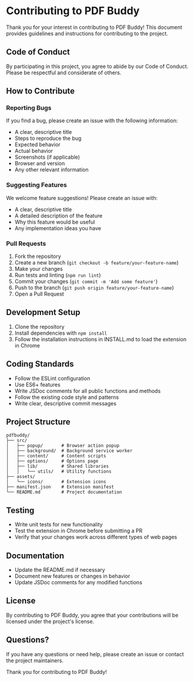 # Contributing to PDF Buddy

Thank you for your interest in contributing to PDF Buddy! This document provides guidelines and instructions for contributing to the project.

## Code of Conduct

By participating in this project, you agree to abide by our Code of Conduct. Please be respectful and considerate of others.

## How to Contribute

### Reporting Bugs

If you find a bug, please create an issue with the following information:

- A clear, descriptive title
- Steps to reproduce the bug
- Expected behavior
- Actual behavior
- Screenshots (if applicable)
- Browser and version
- Any other relevant information

### Suggesting Features

We welcome feature suggestions! Please create an issue with:

- A clear, descriptive title
- A detailed description of the feature
- Why this feature would be useful
- Any implementation ideas you have

### Pull Requests

1. Fork the repository
2. Create a new branch (`git checkout -b feature/your-feature-name`)
3. Make your changes
4. Run tests and linting (`npm run lint`)
5. Commit your changes (`git commit -m 'Add some feature'`)
6. Push to the branch (`git push origin feature/your-feature-name`)
7. Open a Pull Request

## Development Setup

1. Clone the repository
2. Install dependencies with `npm install`
3. Follow the installation instructions in INSTALL.md to load the extension in Chrome

## Coding Standards

- Follow the ESLint configuration
- Use ES6+ features
- Write JSDoc comments for all public functions and methods
- Follow the existing code style and patterns
- Write clear, descriptive commit messages

## Project Structure

```
pdfbuddy/
├── src/
│   ├── popup/       # Browser action popup
│   ├── background/  # Background service worker
│   ├── content/     # Content scripts
│   ├── options/     # Options page
│   ├── lib/         # Shared libraries
│   │   └── utils/   # Utility functions
├── assets/
│   └── icons/       # Extension icons
├── manifest.json    # Extension manifest
└── README.md        # Project documentation
```

## Testing

- Write unit tests for new functionality
- Test the extension in Chrome before submitting a PR
- Verify that your changes work across different types of web pages

## Documentation

- Update the README.md if necessary
- Document new features or changes in behavior
- Update JSDoc comments for any modified functions

## License

By contributing to PDF Buddy, you agree that your contributions will be licensed under the project's license.

## Questions?

If you have any questions or need help, please create an issue or contact the project maintainers.

Thank you for contributing to PDF Buddy!
